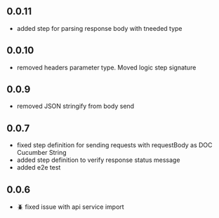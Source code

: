 ## 0.0.11
- added step for parsing response body with tneeded type

## 0.0.10
- removed headers parameter type. Moved logic step signature

## 0.0.9
- removed JSON stringify from body send

## 0.0.7
- fixed step definition for sending requests with requestBody as DOC Cucumber String 
- added step definition to verify response status message
- added e2e test

## 0.0.6
- :beetle: fixed issue with api service import
